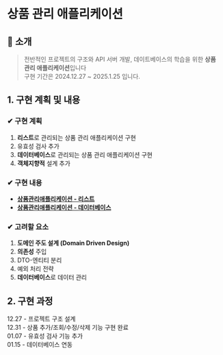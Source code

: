 # 상품 관리 애플리케이션
## :mega: 소개
>전반적인 프로젝트의 구조와 API 서버 개발, 데이트베이스의 학습을 위한 **상품 관리 애플리케이션**입니다  
>구현 기간은 2024.12.27 ~ 2025.1.25 입니다.

## 1. 구현 계획 및 내용  
### ✔ 구현 계획 
  1. **리스트**로 관리되는 상품 관리 애플리케이션 구현
  2. 유효성 검사 추가
  3. **데이터베이스**로 관리되는 상품 관리 애플리케이션 구현
  4. **객체지향적** 설계 추가  

### ✔ 구현 내용
  - **[상품관리애플리케이션 - 리스트]()**
  - **[상품관리애플리케이션 - 데이터베이스]()**
   
### ✔ 고려할 요소
  1. **도메인 주도 설계 (Domain Driven Design)**
  2. **의존성** 주입 
  3. DTO-엔티티 분리
  4. 예외 처리 전략
  5. **데이터베이스**로 데이터 관리

## 2. 구현 과정
12.27 - 프로젝트 구조 설계  
12.31 - 상품 추가/조회/수정/삭제 기능 구현 완료  
01.07 - 유효성 검사 기능 추가  
01.15 - 데이터베이스 연동   

